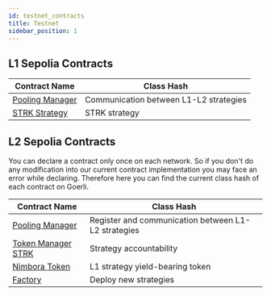 ```yaml
---
id: testnet_contracts
title: Testnet
sidebar_position: 1
---
```


## L1 Sepolia Contracts

| Contract Name                                                                                              | Class Hash                             |
|------------------------------------------------------------------------------------------------------------|----------------------------------------|
| [Pooling Manager](https://sepolia.etherscan.io/address/0xf68f17fCcf5cB9556c303227B26e53445C9975A8)         | Communication between L1-L2 strategies |
| [STRK Strategy](https://sepolia.etherscan.io/address/0xAFa27423F3bb4c0337946dDcd1802588807571bf)           | STRK strategy                          |



## L2 Sepolia Contracts
You can declare a contract only once on each network. So if you don't do any modification into our current contract implementation you may face an error while declaring. Therefore here you can find the current class hash of each contract on Goerli.


| Contract Name                                                                                                                    | Class Hash                                          |
|----------------------------------------------------------------------------------------------------------------------------------|-----------------------------------------------------|
| [Pooling Manager](https://sepolia.starkscan.co/contract/0x384ec344325e87627749e26d1c7c4eeaa086e9b61af2cdffd8f8c7ad83656d0)          | Register and communication between L1-L2 strategies |
| [Token Manager STRK](https://sepolia.starkscan.co/contract/0x01185df466dcbc2c8875ef5c01323a4e73cf5fd8cd87dbfb29ba090b21f2af6f)      | Strategy accountability                             |
| [Nimbora Token](https://sepolia.starkscan.co/contract/0x04ab68869fc27e129d82ec18383fac7c265e32301274aad398ea793418fcdffd)           | L1 strategy yield-bearing token                     |
| [Factory](https://sepolia.starkscan.co/contract/0xfcce853530b62df10c59b398a60aafc28bf7c9a447b83a89df0ca65bcf4b41)                   | Deploy new strategies                               |
